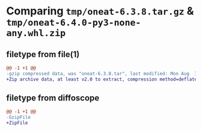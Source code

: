 # Comparing `tmp/oneat-6.3.8.tar.gz` & `tmp/oneat-6.4.0-py3-none-any.whl.zip`

## filetype from file(1)

```diff
@@ -1 +1 @@
-gzip compressed data, was "oneat-6.3.8.tar", last modified: Mon Aug  7 11:00:41 2023, max compression
+Zip archive data, at least v2.0 to extract, compression method=deflate
```

## filetype from diffoscope

```diff
@@ -1 +1 @@
-GzipFile
+ZipFile
```

